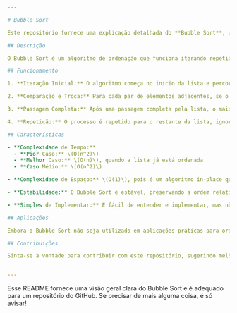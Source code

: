 ```yaml
---

# Bubble Sort

Este repositório fornece uma explicação detalhada do **Bubble Sort**, um dos algoritmos de ordenação mais simples e conhecidos. O Bubble Sort é frequentemente utilizado para fins educacionais devido à sua simplicidade, embora não seja o mais eficiente para grandes conjuntos de dados.

## Descrição

O Bubble Sort é um algoritmo de ordenação que funciona iterando repetidamente pela lista a ser ordenada, comparando cada par de elementos adjacentes e trocando-os se estiverem na ordem errada. O processo é repetido até que a lista esteja ordenada.

## Funcionamento

1. **Iteração Inicial:** O algoritmo começa no início da lista e percorre todos os elementos.

2. **Comparação e Troca:** Para cada par de elementos adjacentes, se o primeiro elemento for maior que o segundo, eles são trocados.

3. **Passagem Completa:** Após uma passagem completa pela lista, o maior elemento é colocado em sua posição correta.

4. **Repetição:** O processo é repetido para o restante da lista, ignorando a última posição (já ordenada), até que nenhuma troca seja necessária durante uma passagem completa.

## Características

- **Complexidade de Tempo:**
  - **Pior Caso:** \(O(n^2)\)
  - **Melhor Caso:** \(O(n)\), quando a lista já está ordenada
  - **Caso Médio:** \(O(n^2)\)

- **Complexidade de Espaço:** \(O(1)\), pois é um algoritmo in-place que não requer espaço adicional para a lista.

- **Estabilidade:** O Bubble Sort é estável, preservando a ordem relativa de elementos iguais.

- **Simples de Implementar:** É fácil de entender e implementar, mas não é eficiente para listas grandes devido à sua complexidade de tempo quadrática.

## Aplicações

Embora o Bubble Sort não seja utilizado em aplicações práticas para ordenação de grandes listas devido à sua ineficiência, ele é frequentemente usado como uma introdução ao conceito de algoritmos de ordenação em cursos de ciência da computação.

## Contribuições

Sinta-se à vontade para contribuir com este repositório, sugerindo melhorias na documentação ou implementações alternativas. 


---
```


Esse README fornece uma visão geral clara do Bubble Sort e é adequado para um repositório do GitHub. Se precisar de mais alguma coisa, é só avisar!
